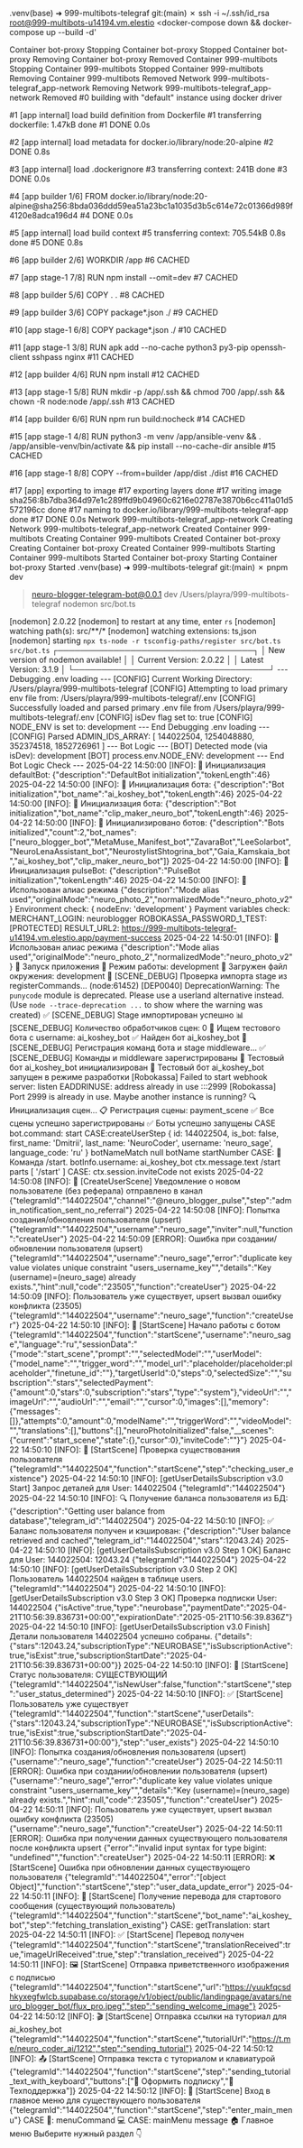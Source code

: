 .venv(base) ➜  999-multibots-telegraf git:(main) ✗ ssh -i ~/.ssh/id_rsa root@999-multibots-u14194.vm.elestio
<docker-compose down && docker-compose up --build -d'

 Container bot-proxy  Stopping
 Container bot-proxy  Stopped
 Container bot-proxy  Removing
 Container bot-proxy  Removed
 Container 999-multibots  Stopping
 Container 999-multibots  Stopped
 Container 999-multibots  Removing
 Container 999-multibots  Removed
 Network 999-multibots-telegraf_app-network  Removing
 Network 999-multibots-telegraf_app-network  Removed
#0 building with "default" instance using docker driver

#1 [app internal] load build definition from Dockerfile
#1 transferring dockerfile: 1.47kB done
#1 DONE 0.0s

#2 [app internal] load metadata for docker.io/library/node:20-alpine
#2 DONE 0.8s

#3 [app internal] load .dockerignore
#3 transferring context: 241B done
#3 DONE 0.0s

#4 [app builder 1/6] FROM docker.io/library/node:20-alpine@sha256:8bda036ddd59ea51a23bc1a1035d3b5c614e72c01366d989f4120e8adca196d4
#4 DONE 0.0s

#5 [app internal] load build context
#5 transferring context: 705.54kB 0.8s done
#5 DONE 0.8s

#6 [app builder 2/6] WORKDIR /app
#6 CACHED

#7 [app stage-1 7/8] RUN npm install --omit=dev
#7 CACHED

#8 [app builder 5/6] COPY . .
#8 CACHED

#9 [app builder 3/6] COPY package*.json ./
#9 CACHED

#10 [app stage-1 6/8] COPY package*.json ./
#10 CACHED

#11 [app stage-1 3/8] RUN apk add --no-cache     python3     py3-pip     openssh-client     sshpass     nginx
#11 CACHED

#12 [app builder 4/6] RUN npm install
#12 CACHED

#13 [app stage-1 5/8] RUN mkdir -p /app/.ssh && chmod 700 /app/.ssh && chown -R node:node /app/.ssh
#13 CACHED

#14 [app builder 6/6] RUN npm run build:nocheck
#14 CACHED

#15 [app stage-1 4/8] RUN python3 -m venv /app/ansible-venv     && . /app/ansible-venv/bin/activate     && pip install --no-cache-dir ansible
#15 CACHED

#16 [app stage-1 8/8] COPY --from=builder /app/dist ./dist
#16 CACHED

#17 [app] exporting to image
#17 exporting layers done
#17 writing image sha256:8b7dba364d97e1c289ffd9b04960c6216e02787e3870b6cc411a01d5572196cc done
#17 naming to docker.io/library/999-multibots-telegraf-app done
#17 DONE 0.0s
 Network 999-multibots-telegraf_app-network  Creating
 Network 999-multibots-telegraf_app-network  Created
 Container 999-multibots  Creating
 Container 999-multibots  Created
 Container bot-proxy  Creating
 Container bot-proxy  Created
 Container 999-multibots  Starting
 Container 999-multibots  Started
 Container bot-proxy  Starting
 Container bot-proxy  Started
.venv(base) ➜  999-multibots-telegraf git:(main) ✗ pnpm dev


> neuro-blogger-telegram-bot@0.0.1 dev /Users/playra/999-multibots-telegraf
> nodemon src/bot.ts

[nodemon] 2.0.22
[nodemon] to restart at any time, enter `rs`
[nodemon] watching path(s): src/**/*
[nodemon] watching extensions: ts,json
[nodemon] starting `npx ts-node -r tsconfig-paths/register src/bot.ts src/bot.ts`
┌───────────────────────────────────┐
│ New version of nodemon available! │
│ Current Version: 2.0.22           │
│ Latest Version: 3.1.9             │
└───────────────────────────────────┘
--- Debugging .env loading --- 
[CONFIG] Current Working Directory: /Users/playra/999-multibots-telegraf
[CONFIG] Attempting to load primary env file from: /Users/playra/999-multibots-telegraf/.env
[CONFIG] Successfully loaded and parsed primary .env file from /Users/playra/999-multibots-telegraf/.env
[CONFIG] isDev flag set to: true
[CONFIG] NODE_ENV is set to: development
--- End Debugging .env loading --- 
[CONFIG] Parsed ADMIN_IDS_ARRAY: [ 144022504, 1254048880, 352374518, 1852726961 ]
--- Bot Logic ---
[BOT] Detected mode (via isDev): development
[BOT] process.env.NODE_ENV: development
--- End Bot Logic Check ---
2025-04-22 14:50:00 [INFO]: 🤖 Инициализация defaultBot: {"description":"DefaultBot initialization","tokenLength":46}
2025-04-22 14:50:00 [INFO]: 🤖 Инициализация бота: {"description":"Bot initialization","bot_name":"ai_koshey_bot","tokenLength":46}
2025-04-22 14:50:00 [INFO]: 🤖 Инициализация бота: {"description":"Bot initialization","bot_name":"clip_maker_neuro_bot","tokenLength":46}
2025-04-22 14:50:00 [INFO]: 🌟 Инициализировано ботов: {"description":"Bots initialized","count":2,"bot_names":["neuro_blogger_bot","MetaMuse_Manifest_bot","ZavaraBot","LeeSolarbot","NeuroLenaAssistant_bot","NeurostylistShtogrina_bot","Gaia_Kamskaia_bot","ai_koshey_bot","clip_maker_neuro_bot"]}
2025-04-22 14:50:00 [INFO]: 🤖 Инициализация pulseBot: {"description":"PulseBot initialization","tokenLength":46}
2025-04-22 14:50:00 [INFO]: 🔄 Использован алиас режима {"description":"Mode alias used","originalMode":"neuro_photo_2","normalizedMode":"neuro_photo_v2"}
Environment check: { nodeEnv: 'development' }
Payment variables check:
MERCHANT_LOGIN: neuroblogger
ROBOKASSA_PASSWORD_1_TEST: [PROTECTED]
RESULT_URL2: https://999-multibots-telegraf-u14194.vm.elestio.app/payment-success
2025-04-22 14:50:01 [INFO]: 🔄 Использован алиас режима {"description":"Mode alias used","originalMode":"neuro_photo_2","normalizedMode":"neuro_photo_v2"}
🏁 Запуск приложения
🔧 Режим работы: development
📝 Загружен файл окружения: development
🔄 [SCENE_DEBUG] Проверка импорта stage из registerCommands...
(node:61452) [DEP0040] DeprecationWarning: The `punycode` module is deprecated. Please use a userland alternative instead.
(Use `node --trace-deprecation ...` to show where the warning was created)
✅ [SCENE_DEBUG] Stage импортирован успешно
📊 [SCENE_DEBUG] Количество обработчиков сцен: 0
🔧 Ищем тестового бота с username: ai_koshey_bot
✅ Найден бот ai_koshey_bot
🔄 [SCENE_DEBUG] Регистрация команд бота и stage middleware...
✅ [SCENE_DEBUG] Команды и middleware зарегистрированы
🤖 Тестовый бот ai_koshey_bot инициализирован
🚀 Тестовый бот ai_koshey_bot запущен в режиме разработки
[Robokassa] Failed to start webhook server: listen EADDRINUSE: address already in use :::2999
[Robokassa] Port 2999 is already in use. Maybe another instance is running?
🔍 Инициализация сцен...
📋 Регистрация сцены: payment_scene
✅ Все сцены успешно зарегистрированы
✅ Боты успешно запущены
CASE bot.command: start
CASE:createUserStep {
  id: 144022504,
  is_bot: false,
  first_name: 'Dmitrii',
  last_name: 'NeuroСoder',
  username: 'neuro_sage',
  language_code: 'ru'
}
botNameMatch null
botName 
startNumber 
CASE: 🔄 Команда /start. botInfo.username: ai_koshey_bot
ctx.message.text /start
parts [ '/start' ]
CASE: ctx.session.inviteCode not exists
2025-04-22 14:50:08 [INFO]: 📢 [CreateUserScene] Уведомление о новом пользователе (без реферала) отправлено в канал {"telegramId":"144022504","channel":"@neuro_blogger_pulse","step":"admin_notification_sent_no_referral"}
2025-04-22 14:50:08 [INFO]: Попытка создания/обновления пользователя (upsert) {"telegramId":"144022504","username":"neuro_sage","inviter":null,"function":"createUser"}
2025-04-22 14:50:09 [ERROR]: Ошибка при создании/обновлении пользователя (upsert) {"telegramId":"144022504","username":"neuro_sage","error":"duplicate key value violates unique constraint \"users_username_key\"","details":"Key (username)=(neuro_sage) already exists.","hint":null,"code":"23505","function":"createUser"}
2025-04-22 14:50:09 [INFO]: Пользователь уже существует, upsert вызвал ошибку конфликта (23505) {"telegramId":"144022504","username":"neuro_sage","function":"createUser"}
2025-04-22 14:50:10 [INFO]: 🚀 [StartScene] Начало работы с ботом {"telegramId":"144022504","function":"startScene","username":"neuro_sage","language":"ru","sessionData":"{\"mode\":\"start_scene\",\"prompt\":\"\",\"selectedModel\":\"\",\"userModel\":{\"model_name\":\"\",\"trigger_word\":\"\",\"model_url\":\"placeholder/placeholder:placeholder\",\"finetune_id\":\"\"},\"targetUserId\":0,\"steps\":0,\"selectedSize\":\"\",\"subscription\":\"stars\",\"selectedPayment\":{\"amount\":0,\"stars\":0,\"subscription\":\"stars\",\"type\":\"system\"},\"videoUrl\":\"\",\"imageUrl\":\"\",\"audioUrl\":\"\",\"email\":\"\",\"cursor\":0,\"images\":[],\"memory\":{\"messages\":[]},\"attempts\":0,\"amount\":0,\"modelName\":\"\",\"triggerWord\":\"\",\"videoModel\":\"\",\"translations\":[],\"buttons\":[],\"neuroPhotoInitialized\":false,\"__scenes\":{\"current\":\"start_scene\",\"state\":{},\"cursor\":0},\"inviteCode\":\"\"}"}
2025-04-22 14:50:10 [INFO]: 👤 [StartScene] Проверка существования пользователя {"telegramId":"144022504","function":"startScene","step":"checking_user_existence"}
2025-04-22 14:50:10 [INFO]: [getUserDetailsSubscription v3.0 Start] Запрос деталей для User: 144022504 {"telegramId":"144022504"}
2025-04-22 14:50:10 [INFO]: 🔍 Получение баланса пользователя из БД: {"description":"Getting user balance from database","telegram_id":"144022504"}
2025-04-22 14:50:10 [INFO]: ✅ Баланс пользователя получен и кэширован: {"description":"User balance retrieved and cached","telegram_id":"144022504","stars":12043.24}
2025-04-22 14:50:10 [INFO]: [getUserDetailsSubscription v3.0 Step 1 OK] Баланс для User: 144022504: 12043.24 {"telegramId":"144022504"}
2025-04-22 14:50:10 [INFO]: [getUserDetailsSubscription v3.0 Step 2 OK] Пользователь 144022504 найден в таблице users. {"telegramId":"144022504"}
2025-04-22 14:50:10 [INFO]: [getUserDetailsSubscription v3.0 Step 3 OK] Проверка подписки User: 144022504 {"isActive":true,"type":"neurobase","paymentDate":"2025-04-21T10:56:39.836731+00:00","expirationDate":"2025-05-21T10:56:39.836Z"}
2025-04-22 14:50:10 [INFO]: [getUserDetailsSubscription v3.0 Finish] Детали пользователя 144022504 успешно собраны. {"details":{"stars":12043.24,"subscriptionType":"NEUROBASE","isSubscriptionActive":true,"isExist":true,"subscriptionStartDate":"2025-04-21T10:56:39.836731+00:00"}}
2025-04-22 14:50:10 [INFO]: 🚩 [StartScene] Статус пользователя: СУЩЕСТВУЮЩИЙ {"telegramId":"144022504","isNewUser":false,"function":"startScene","step":"user_status_determined"}
2025-04-22 14:50:10 [INFO]: ✅ [StartScene] Пользователь уже существует {"telegramId":"144022504","function":"startScene","userDetails":{"stars":12043.24,"subscriptionType":"NEUROBASE","isSubscriptionActive":true,"isExist":true,"subscriptionStartDate":"2025-04-21T10:56:39.836731+00:00"},"step":"user_exists"}
2025-04-22 14:50:10 [INFO]: Попытка создания/обновления пользователя (upsert) {"username":"neuro_sage","function":"createUser"}
2025-04-22 14:50:11 [ERROR]: Ошибка при создании/обновлении пользователя (upsert) {"username":"neuro_sage","error":"duplicate key value violates unique constraint \"users_username_key\"","details":"Key (username)=(neuro_sage) already exists.","hint":null,"code":"23505","function":"createUser"}
2025-04-22 14:50:11 [INFO]: Пользователь уже существует, upsert вызвал ошибку конфликта (23505) {"username":"neuro_sage","function":"createUser"}
2025-04-22 14:50:11 [ERROR]: Ошибка при получении данных существующего пользователя после конфликта upsert {"error":"invalid input syntax for type bigint: \"undefined\"","function":"createUser"}
2025-04-22 14:50:11 [ERROR]: ❌ [StartScene] Ошибка при обновлении данных существующего пользователя {"telegramId":"144022504","error":"[object Object]","function":"startScene","step":"user_data_update_error"}
2025-04-22 14:50:11 [INFO]: 📡 [StartScene] Получение перевода для стартового сообщения (существующий пользователь) {"telegramId":"144022504","function":"startScene","bot_name":"ai_koshey_bot","step":"fetching_translation_existing"}
CASE: getTranslation: start
2025-04-22 14:50:11 [INFO]: ✅ [StartScene] Перевод получен {"telegramId":"144022504","function":"startScene","translationReceived":true,"imageUrlReceived":true,"step":"translation_received"}
2025-04-22 14:50:11 [INFO]: 🖼️ [StartScene] Отправка приветственного изображения с подписью {"telegramId":"144022504","function":"startScene","url":"https://yuukfqcsdhkyxegfwlcb.supabase.co/storage/v1/object/public/landingpage/avatars/neuro_blogger_bot/flux_pro.jpeg","step":"sending_welcome_image"}
2025-04-22 14:50:12 [INFO]: 🎬 [StartScene] Отправка ссылки на туториал для ai_koshey_bot {"telegramId":"144022504","function":"startScene","tutorialUrl":"https://t.me/neuro_coder_ai/1212","step":"sending_tutorial"}
2025-04-22 14:50:12 [INFO]: 📤 [StartScene] Отправка текста с туториалом и клавиатурой {"telegramId":"144022504","function":"startScene","step":"sending_tutorial_text_with_keyboard","buttons":["💫 Оформить подписку","💬 Техподдержка"]}
2025-04-22 14:50:12 [INFO]: 🚪 [StartScene] Вход в главное меню для существующего пользователя {"telegramId":"144022504","function":"startScene","step":"enter_main_menu"}
CASE 📲: menuCommand
💻 CASE: mainMenu
message 🏠 Главное меню
Выберите нужный раздел 👇
